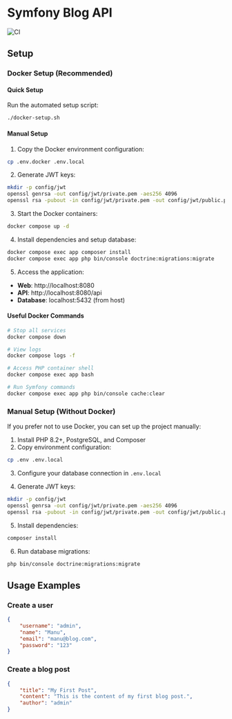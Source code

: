 # Symfony Blog API

![CI](https://github.com/napestershine/sf5/workflows/CI/badge.svg)

## Setup

### Docker Setup (Recommended)

#### Quick Setup
Run the automated setup script:
```sh
./docker-setup.sh
```

#### Manual Setup
1. Copy the Docker environment configuration:
```sh
cp .env.docker .env.local
```

2. Generate JWT keys:
```sh
mkdir -p config/jwt
openssl genrsa -out config/jwt/private.pem -aes256 4096
openssl rsa -pubout -in config/jwt/private.pem -out config/jwt/public.pem
```

3. Start the Docker containers:
```sh
docker compose up -d
```

4. Install dependencies and setup database:
```sh
docker compose exec app composer install
docker compose exec app php bin/console doctrine:migrations:migrate
```

5. Access the application:
- **Web**: http://localhost:8080
- **API**: http://localhost:8080/api  
- **Database**: localhost:5432 (from host)

#### Useful Docker Commands
```sh
# Stop all services
docker compose down

# View logs
docker compose logs -f

# Access PHP container shell
docker compose exec app bash

# Run Symfony commands
docker compose exec app php bin/console cache:clear
```

### Manual Setup (Without Docker)

If you prefer not to use Docker, you can set up the project manually:

1. Install PHP 8.2+, PostgreSQL, and Composer
2. Copy environment configuration:
```sh
cp .env .env.local
```

3. Configure your database connection in `.env.local`

4. Generate JWT keys:
```sh
mkdir -p config/jwt
openssl genrsa -out config/jwt/private.pem -aes256 4096
openssl rsa -pubout -in config/jwt/private.pem -out config/jwt/public.pem
```

5. Install dependencies:
```sh
composer install
```

6. Run database migrations:
```sh
php bin/console doctrine:migrations:migrate
```

## Usage Examples

### Create a user
```json
{
    "username": "admin",
    "name": "Manu",
    "email": "manu@blog.com",
    "password": "123"
}
```

### Create a blog post
```json
{
    "title": "My First Post",
    "content": "This is the content of my first blog post.",
    "author": "admin"
}
```